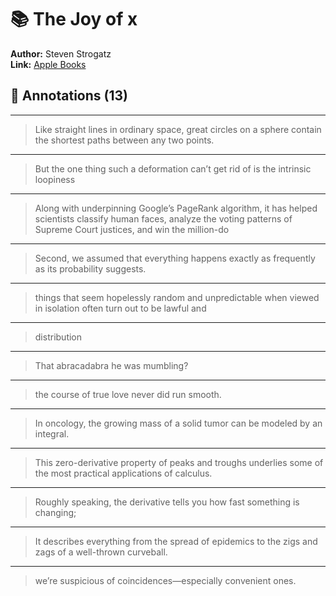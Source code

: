 # 📚 The Joy of x

**Author:** Steven Strogatz  
**Link:** [Apple Books](ibooks://assetid/87557603CEB73A58830B33CBCBD3B9AF)

## 📝 Annotations (13)

---


> Like straight lines in ordinary space, great circles on a sphere contain the shortest paths between any two points.  

---


> But the one thing such a deformation can’t get rid of is the intrinsic loopiness  

---


>  Along with underpinning Google’s PageRank algorithm,  it has helped scientists classify human faces,  analyze the voting patterns of Supreme Court justices,  and win the million-do  

---


> Second, we assumed that everything happens exactly as frequently as its probability suggests.  

---


> things that seem hopelessly random and unpredictable when viewed in isolation often turn out to be lawful and  

---


> distribution  

---


> That abracadabra he was mumbling?   

---


> the course of true love never did run smooth.  

---


>  In oncology,  the growing mass of a solid tumor can be modeled by an integral.  

---


> This zero-derivative property of peaks and troughs underlies some of the most practical applications of calculus.  

---


> Roughly speaking, the derivative tells you how fast something is changing;  

---


> It describes everything from the spread of epidemics to the zigs and zags of a well-thrown curveball.  

---


> we’re suspicious of coincidences—especially convenient ones.  

